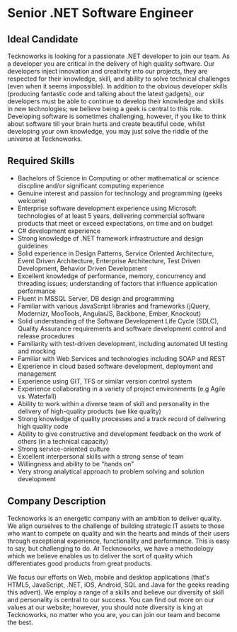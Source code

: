 # Senior .NET Software Engineer

## Ideal Candidate

Tecknoworks is looking for a passionate .NET developer to join our team. As a developer you are critical in the delivery of high quality software. Our developers inject innovation and creativity into our projects, they are respected for their knowledge, skill, and ability to solve technical challenges (even when it seems impossible). In addition to the obvious developer skills (producing fantastic code and talking about the latest gadgets), our developers must be able to continue to develop their knowledge and skills in new technologies; we believe being a geek is central to this role. Developing software is sometimes challenging, however, if you like to think about software till your brain hurts and create beautiful code, whilst developing your own knowledge, you may just solve the riddle of the universe at Tecknoworks.

## Required Skills

* Bachelors of Science in Computing or other mathematical or science discpline and/or significant computing experience
* Genuine interest and passion for technology and programming (geeks welcome) 
* Enterprise software development experience using Microsoft technologies of at least 5 years, delivering commercial software products that meet or exceed expectations, on time and on budget
* C# development experience
* Strong knowledge of .NET framework infrastructure and design guidelines
* Solid experience in Design Patterns, Service Oriented Architecture, Event Driven Architecture, Enterprise Architecture, Test Driven Development, Behavior Driven Development
* Excellent knowledge of performance, memory, concurrency and threading issues; understanding of factors that influence application performance
* Fluent in MSSQL Server, DB design and programming
* Familiar with various JavaScript libraries and frameworks (jQuery, Modernizr, MooTools, AngularJS, Backbone, Ember, Knockout)
* Solid understanding of the Software Development Life Cycle (SDLC), Quality Assurance requirements and software development control and release procedures
* Familiarity with test-driven development, including automated UI testing and mocking
* Familiar with Web Services and technologies including SOAP and REST
* Experience in cloud based software development, deployment and management
* Experience using GIT, TFS or similar version control system
* Experience collaborating in a variety of project environments (e.g Agile vs. Waterfall) 
* Ability to work within a diverse team of skill and personality in the delivery of high-quality products (we like quality)
* Strong knowledge of quality processes and a track record of delivering high quality code
* Ability to give constructive and development feedback on the work of others (in a technical capacity)
* Strong service-oriented culture
* Excellent interpersonal skills with a strong sense of team
* Willingness and ability to be “hands on”
* Very strong analytical approach to problem solving and solution development

## Company Description

Tecknoworks is an energetic company with an ambition to deliver quality. We align ourselves to the challenge of building strategic IT assets to those who want to compete on quality and win the hearts and minds of their users through exceptional experience, functionality and performance. This is easy to say, but challenging to do. At Tecknoworks, we have a methodology which we believe enables us to deliver the sort of quality which differentiates good products from great products.

We focus our efforts on Web, mobile and desktop applications (that's HTML5, JavaScript, .NET, iOS, Android, SQL and Java for the geeks reading this advert). We employ a range of a skills and believe our diversity of skill and personality is central to our success. You can find out more on our values at our website; however, you should note diversity is king at Tecknoworks, no matter who you are, you can join our team and become the best.
